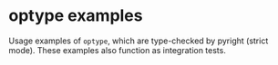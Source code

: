 # optype examples

Usage examples of `optype`, which are type-checked by pyright (strict mode).
These examples also function as integration tests.
